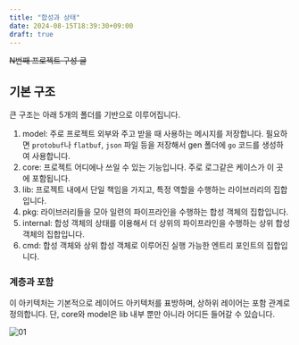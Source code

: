 ```yaml
---
title: "합성과 상태"
date: 2024-08-15T18:39:30+09:00
draft: true
---
```


~~N번째 프로젝트 구성 글~~

## 기본 구조

큰 구조는 아래 5개의 폴더를 기반으로 이루어집니다.

1. model: 주로 프로젝트 외부와 주고 받을 때 사용하는 메시지를 저장합니다. 필요하면 `protobuf`나 `flatbuf`, `json` 파일 등을 저장해서 gen 폴더에 `go` 코드를 생성하여 사용합니다.
2. core: 프로젝트 어디에나 쓰일 수 있는 기능입니다. 주로 로그같은 케이스가 이 곳에 포함됩니다.
3. lib: 프로젝트 내에서 단일 책임을 가지고, 특정 역할을 수행하는 라이브러리의 집합입니다.
4. pkg: 라이브러리들을 모아 일련의 파이프라인을 수행하는 합성 객체의 집합입니다.
5. internal: 합성 객체의 상태를 이용해서 더 상위의 파이프라인을 수행하는 상위 합성 객체의 집합입니다.
6. cmd: 합성 객체와 상위 합성 객체로 이루어진 실행 가능한 엔트리 포인트의 집합입니다.

### 계층과 포함

이 아키텍처는 기본적으로 레이어드 아키텍처를 표방하며, 상하위 레이어는 포함 관계로 정의합니다. 단, core와 model은 lib 내부 뿐만 아니라 어디든 들어갈 수 있습니다.

![01](/img/036/01.jpg)

